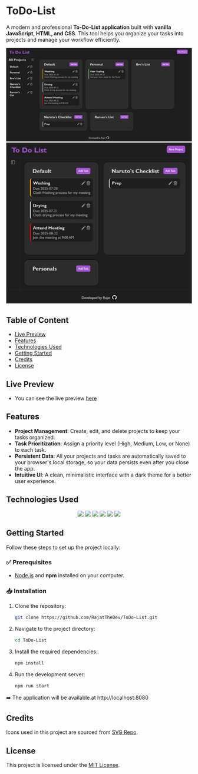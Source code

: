 # ToDo-List

A modern and professional **To-Do-List application** built with **vanilla JavaScript, HTML, and CSS**.  This tool helps you organize your tasks into projects and manage your workflow efficiently.

![Full Screen](./src/images/FullScreen%20Mode.png)
![Compact Screen](./src/images/Compact%20Mode.png)

## Table of Content

- [Live Preview](#live-preview)
- [Features](#features)
- [Technologies Used](#technologies-used)
- [Getting Started](#getting-started)
- [Credits](#credits)
- [License](#license)

## Live Preview

- You can see the live preview [here](https://rajatthedev.github.io/Ichiraku-Ramen/)

## Features

- **Project Management**: Create, edit, and delete projects to keep your tasks organized.  
- **Task Prioritization**: Assign a priority level (High, Medium, Low, or None) to each task.  
- **Persistent Data**: All your projects and tasks are automatically saved to your browser's local storage, so your data persists even after you close the app.  
- **Intuitive UI**: A clean, minimalistic interface with a dark theme for a better user experience.  

## Technologies Used

<div align="center">

  <img src="https://img.shields.io/badge/HTML5-E34F26?style=for-the-badge&logo=html5&logoColor=white" />
  <img src="https://img.shields.io/badge/CSS3-1572B6?style=for-the-badge&logo=css3&logoColor=white" />
  <img src="https://img.shields.io/badge/JavaScript%20ES6-F7DF1E?style=for-the-badge&logo=javascript&logoColor=black" />
  <img src="https://img.shields.io/badge/Webpack-8DD6F9?style=for-the-badge&logo=webpack&logoColor=black" />
  <img src="https://img.shields.io/badge/NPM-CB3837?style=for-the-badge&logo=npm&logoColor=white" />
  <img src="https://img.shields.io/badge/GitHub%20Pages-222222?style=for-the-badge&logo=github&logoColor=white" />

</div> 

## Getting Started

Follow these steps to set up the project locally:

### ✅ Prerequisites
- [Node.js](https://nodejs.org/) and **npm** installed on your computer.

### 📥 Installation

1. Clone the repository:
   ```bash
   git clone https://github.com/RajatTheDev/ToDo-List.git
   ```

2. Navigate to the project directory:
    ```bash
    cd ToDo-List
    ```

3. Install the required dependencies:
    ```bash
    npm install
    ```

4. Run the development server:
    ```bash
    npm run start
    ```

➡️ The application will be available at http://localhost:8080

## Credits

Icons used in this project are sourced from [SVG Repo](https://www.svgrepo.com/).

## License

This project is licensed under the [MIT License](./LICENSE).